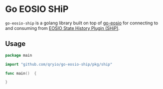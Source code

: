 # Go EOSIO SHiP

`go-eosio-ship` is a golang library built on top of [go-eosio](https://github.com/greymass/go-eosio) for connecting to and consuming from [EOSIO State History Plugin (SHiP)](https://developers.eos.io/manuals/eos/v2.1/nodeos/plugins/state_history_plugin/index).

## Usage

```go
package main

import "github.com/qryio/go-eosio-ship/pkg/ship"

func main()  {

}
```
